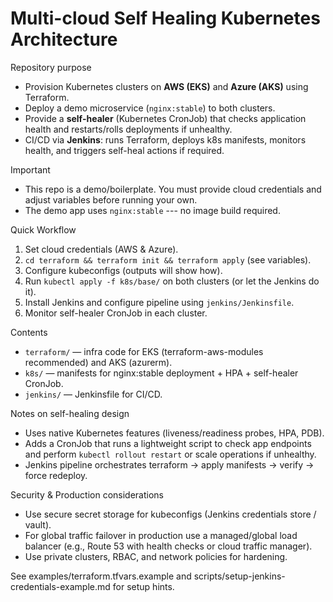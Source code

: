 # Multi-cloud Self Healing Kubernetes Architecture

Repository purpose
- Provision Kubernetes clusters on **AWS (EKS)** and **Azure (AKS)** using Terraform.
- Deploy a demo microservice (`nginx:stable`) to both clusters.
- Provide a **self-healer** (Kubernetes CronJob) that checks application health and restarts/rolls deployments if unhealthy.
- CI/CD via **Jenkins**: runs Terraform, deploys k8s manifests, monitors health, and triggers self-heal actions if required.

Important
- This repo is a demo/boilerplate. You must provide cloud credentials and adjust variables before running your own.
- The demo app uses `nginx:stable` --- no image build required.

Quick Workflow
1. Set cloud credentials (AWS & Azure).
2. `cd terraform && terraform init && terraform apply` (see variables).
3. Configure kubeconfigs (outputs will show how).
4. Run `kubectl apply -f k8s/base/` on both clusters (or let the Jenkins do it).
5. Install Jenkins and configure pipeline using `jenkins/Jenkinsfile`.
6. Monitor self-healer CronJob in each cluster.

Contents
- `terraform/` — infra code for EKS (terraform-aws-modules recommended) and AKS (azurerm).
- `k8s/` — manifests for nginx:stable deployment + HPA + self-healer CronJob.
- `jenkins/` — Jenkinsfile for CI/CD.

Notes on self-healing design
- Uses native Kubernetes features (liveness/readiness probes, HPA, PDB).
- Adds a CronJob that runs a lightweight script to check app endpoints and perform `kubectl rollout restart` or scale operations if unhealthy.
- Jenkins pipeline orchestrates terraform -> apply manifests -> verify -> force redeploy.

Security & Production considerations
- Use secure secret storage for kubeconfigs (Jenkins credentials store / vault).
- For global traffic failover in production use a managed/global load balancer (e.g., Route 53 with health checks or cloud traffic manager).
- Use private clusters, RBAC, and network policies for hardening.

See examples/terraform.tfvars.example and scripts/setup-jenkins-credentials-example.md for setup hints.